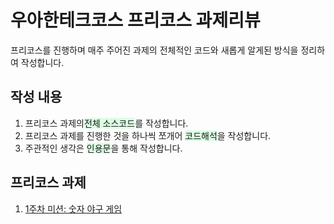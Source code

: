 # 우아한테크코스 프리코스 과제리뷰
프리코스를 진행하며 매주 주어진 과제의 전체적인 코드와 새롭게 알게된 방식을 정리하여 작성합니다.

## 작성 내용
1. 프리코스 과제의<span style="background-color:#DCFFE4">전체 소스코드</span>를 작성합니다.
2. 프리코스 과제를 진행한 것을 하나씩 쪼개어 <span style="background-color:#DCFFE4">코드해석</span>을 작성합니다.
3. 주관적인 생각은 <span style="background-color:#DCFFE4">인용문</span>을 통해 작성합니다.

## 프리코스 과제
1. [1주차 미션: 숫자 야구 게임](/precourse_review/01.baseball.md)